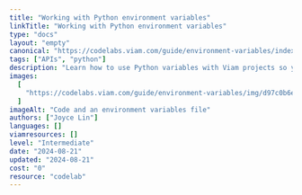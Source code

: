 ```yaml
---
title: "Working with Python environment variables"
linkTitle: "Working with Python environment variables"
type: "docs"
layout: "empty"
canonical: "https://codelabs.viam.com/guide/environment-variables/index.html"
tags: ["APIs", "python"]
description: "Learn how to use Python variables with Viam projects so your code runs smoothly from development to deployment."
images:
  [
    "https://codelabs.viam.com/guide/environment-variables/img/d97c0b6eea8a399e.png",
  ]
imageAlt: "Code and an environment variables file"
authors: ["Joyce Lin"]
languages: []
viamresources: []
level: "Intermediate"
date: "2024-08-21"
updated: "2024-08-21"
cost: "0"
resource: "codelab"
---
```


